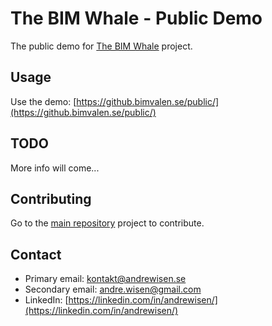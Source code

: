 # The BIM Whale - Public Demo

The public demo for [The BIM Whale](https://github.com/andrewisen/bim-whale) project.

## Usage

Use the demo:
[https://github.bimvalen.se/public/](https://github.bimvalen.se/public/)

## TODO

More info will come...

## Contributing

Go to the [main repository](https://github.com/andrewisen/bim-whale) project to contribute.

## Contact

-   Primary email: [kontakt@andrewisen.se](mailto:kontakt@andrewisen.se)
-   Secondary email: [andre.wisen@gmail.com](mailto:andre.wisen@gmail.com])
-   LinkedIn: [https://linkedin.com/in/andrewisen/](https://linkedin.com/in/andrewisen/)
